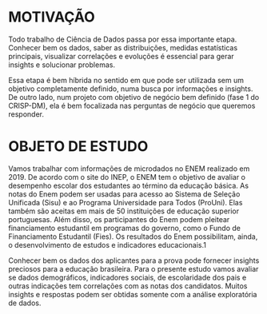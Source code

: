 # MOTIVAÇÃO

Todo trabalho de Ciência de Dados passa por essa importante etapa. Conhecer bem os dados, saber as distribuições, medidas estatísticas principais, visualizar correlações e evoluções é essencial para gerar insights e solucionar problemas.

Essa etapa é bem híbrida no sentido em que pode ser utilizada sem um objetivo completamente definido, numa busca por informações e insights. De outro lado, num projeto com objetivo de negócio bem definido (fase 1 do CRISP-DM), ela é bem focalizada nas perguntas de negócio que queremos responder.

# OBJETO DE ESTUDO

Vamos trabalhar com informações de microdados no ENEM realizado em 2019. De acordo com o site do INEP, o ENEM tem o objetivo de avaliar o desempenho escolar dos estudantes ao término da educação básica. As notas do Enem podem ser usadas para acesso ao Sistema de Seleção Unificada (Sisu) e ao Programa Universidade para Todos (ProUni). Elas também são aceitas em mais de 50 instituições de educação superior portuguesas. Além disso, os participantes do Enem podem pleitear financiamento estudantil em programas do governo, como o Fundo de Financiamento Estudantil (Fies). Os resultados do Enem possibilitam, ainda, o desenvolvimento de estudos e indicadores educacionais.1

Conhecer bem os dados dos aplicantes para a prova pode fornecer insights preciosos para a educação brasileira. Para o presente estudo vamos avaliar se dados demográficos, indicadores sociais, de escolaridade dos pais e outras indicações tem correlações com as notas dos candidatos. Muitos insights e respostas podem ser obtidas somente com a análise exploratória de dados.
